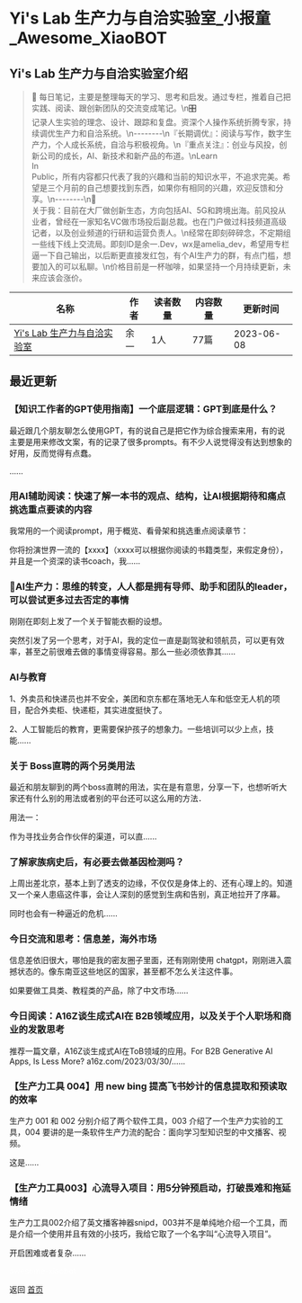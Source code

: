 # Yi\'s Lab 生产力与自洽实验室_小报童_Awesome_XiaoBOT

## Yi\'s Lab 生产力与自洽实验室介绍
> 📝 每日笔记，主要是整理每天的学习、思考和启发。通过专栏，推着自己把实践、阅读、跟创新团队的交流变成笔记。\n🎛  
记录人生实验的理念、设计、跟踪和复盘。资深个人操作系统折腾专家，持续调优生产力和自洽系统。\n--------\n『长期调优』：阅读与写作，数字生产力，个人成长系统，自洽与积极视角。\n『重点关注』：创业与风投，创新公司的成长，AI、新技术和新产品的布道。\nLearn  
In  
Public，所有内容都只代表了我的兴趣和当前的知识水平，不追求完美。希望是三个月前的自己想要找到东西，如果你有相同的兴趣，欢迎反馈和分享。\n--------\n🔎  
关于我：目前在大厂做创新生态，方向包括AI、5G和跨境出海。前风投从业者，曾经在一家知名VC做市场投后副总裁。也在门户做过科技频道高级记者，以及创业频道的行研和运营负责人。\n经常在即刻碎碎念，不定期组一些线下线上交流局。即刻ID是余一.Dev，wx是amelia_dev，希望用专栏逼一下自己输出，以后断更直接发红包，有个AI生产力的群，有点门槛，想要加入的可以私聊。\n价格目前是一杯咖啡，如果坚持一个月持续更新，未来应该会涨价。  
  


|名称|作者|读者数量|内容数量|更新时间|
|---|---|---|---|---|
|[Yi\'s Lab 生产力与自洽实验室](https://xiaobot.net/p/one-inch?refer=0b133df9-27dc-423b-8101-639049001c13)|余一|1人|77篇|2023-06-08|

## 最近更新
### 【知识工作者的GPT使用指南】一个底层逻辑：GPT到底是什么？

最近跟几个朋友聊怎么使用GPT，有的说自己是把它作为综合搜索来用，有的说主要是用来修改文案，有的记录了很多prompts。有不少人说觉得没有达到想象的好用，反而觉得有点蠢。

......

### 用AI辅助阅读：快速了解一本书的观点、结构，让AI根据期待和痛点挑选重点要读的内容

我常用的一个阅读prompt，用于概览、看骨架和挑选重点阅读章节：

你将扮演世界一流的【xxxx】（xxxx可以根据你阅读的书籍类型，来假定身份），并且是一个资深的读书coach，我......

### 🚧AI生产力：思维的转变，人人都是拥有导师、助手和团队的leader，可以尝试更多过去否定的事情

刚刚在即刻上发了一个关于智能衣橱的设想。

突然引发了另一个思考，对于AI，我的定位一直是副驾驶和领航员，可以更有效率，甚至之前很难去做的事情变得容易。那么一些必须依靠其......

### AI与教育

1、外卖员和快递员也并不安全，美团和京东都在落地无人车和低空无人机的项目，配合外卖柜、快递柜，其实进度挺快了。

2、人工智能后的教育，更需要保护孩子的想象力。一些培训可以少上点，技能......

### 关于 Boss直聘的两个另类用法

最近和朋友聊到的两个boss直聘的用法，实在是有意思，分享一下，也想听听大家还有什么别的用法或者别的平台还可以这么用的方法．

用法一：

作为寻找业务合作伙伴的渠道，可以直......

### 了解家族病史后，有必要去做基因检测吗？

上周出差北京，基本上到了透支的边缘，不仅仅是身体上的、还有心理上的。知道又一个亲人患癌这件事，会让人深刻的感觉到生病和告别，真正地拉开了序幕。

同时也会有一种逼近的危机......

### 今日交流和思考：信息差，海外市场

信息差依旧很大，哪怕是我的密友圈子里面，还有刚刚使用 chatgpt，刚刚进入震撼状态的。像东南亚这些地区的国家，甚至都不怎么关注这件事。

如果要做工具类、教程类的产品，除了中文市场......

### 今日阅读：A16Z谈生成式AI在 B2B领域应用，以及关于个人职场和商业的发散思考

推荐一篇文章，A16Z谈生成式AI在ToB领域的应用。For B2B Generative AI Apps, Is Less More?
a16z.com/2023/03/30/......

### 【生产力工具 004】用 new bing 提高飞书妙计的信息提取和预读取的效率

生产力 001 和 002 分别介绍了两个软件工具，003 介绍了一个生产力实验的工具，004
要讲的是一条软件生产力流的配合：面向学习型知识型的中文播客、视频。

这是......

### 【生产力工具003】心流导入项目：用5分钟预启动，打破畏难和拖延情绪

生产力工具002介绍了英文播客神器snipd，003并不是单纯地介绍一个工具，而是介绍一个使用并且有效的小技巧，我给它取了一个名字叫“心流导入项目”。

开启困难或者复杂......


<a href="https://github.com/Reno9527/awesome-xiaobot" style="color: white; text-decoration: none;">awesome-xiaobot</a>

返回 [首页](../README.md)
